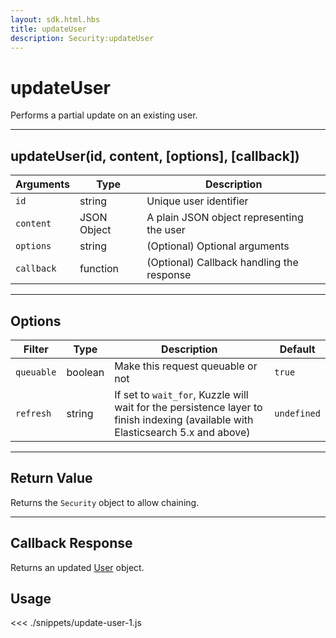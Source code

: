 ```yaml
---
layout: sdk.html.hbs
title: updateUser
description: Security:updateUser
---
```


# updateUser

Performs a partial update on an existing user.

---

## updateUser(id, content, [options], [callback])

| Arguments  | Type        | Description                               |
| ---------- | ----------- | ----------------------------------------- |
| `id`       | string      | Unique user identifier                    |
| `content`  | JSON Object | A plain JSON object representing the user |
| `options`  | string      | (Optional) Optional arguments             |
| `callback` | function    | (Optional) Callback handling the response |

---

## Options

| Filter     | Type    | Description                                                                                                                      | Default     |
| ---------- | ------- | -------------------------------------------------------------------------------------------------------------------------------- | ----------- |
| `queuable` | boolean | Make this request queuable or not                                                                                                | `true`      |
| `refresh`  | string  | If set to `wait_for`, Kuzzle will wait for the persistence layer to finish indexing (available with Elasticsearch 5.x and above) | `undefined` |

---

## Return Value

Returns the `Security` object to allow chaining.

---

## Callback Response

Returns an updated [User](/sdk/js/5/user) object.

## Usage

<<< ./snippets/update-user-1.js
